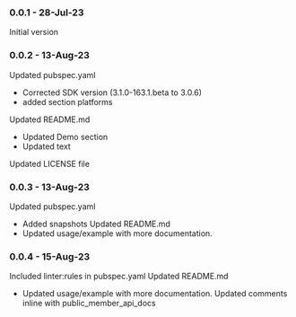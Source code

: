 ### 0.0.1 - 28-Jul-23
Initial version

### 0.0.2 - 13-Aug-23
Updated pubspec.yaml 
- Corrected SDK version (3.1.0-163.1.beta to 3.0.6)
- added section platforms
  
Updated README.md
- Updated Demo section
- Updated text

Updated LICENSE file

### 0.0.3 - 13-Aug-23
Updated pubspec.yaml
- Added snapshots
Updated README.md
- Updated usage/example with more documentation.

### 0.0.4 - 15-Aug-23
  Included linter:rules in pubspec.yaml
  Updated README.md
- Updated usage/example with more documentation.
  Updated comments inline with public_member_api_docs
  
